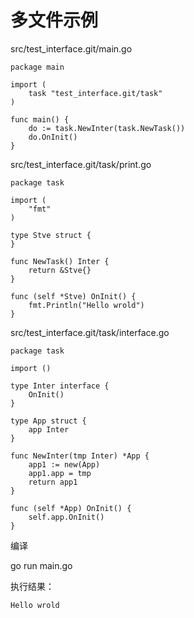 # 多文件示例

src/test_interface.git/main.go
```
package main

import (
    task "test_interface.git/task"
)

func main() {
    do := task.NewInter(task.NewTask())
    do.OnInit()
}
```

src/test_interface.git/task/print.go
```
package task

import (
    "fmt"
)

type Stve struct {
}

func NewTask() Inter {
    return &Stve{}
}

func (self *Stve) OnInit() {
    fmt.Println("Hello wrold")
}
```
src/test_interface.git/task/interface.go
```
package task

import ()

type Inter interface {
    OnInit()
}

type App struct {
    app Inter
}

func NewInter(tmp Inter) *App {
    app1 := new(App)
    app1.app = tmp
    return app1
}

func (self *App) OnInit() {
    self.app.OnInit()
}
```
编译

go run main.go


执行结果： 
```
Hello wrold
```